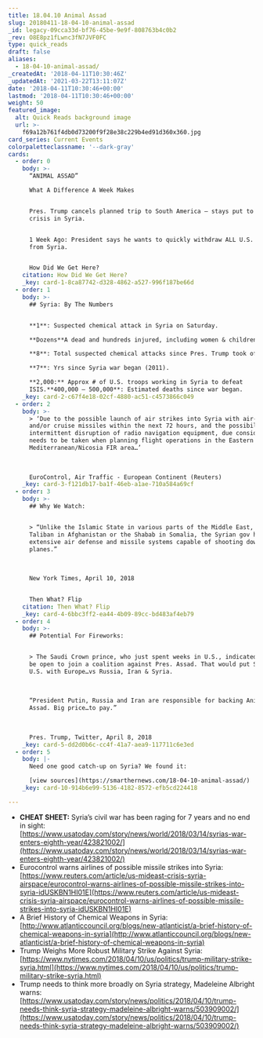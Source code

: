 ```yaml
---
title: 18.04.10 Animal Assad
slug: 20180411-18-04-10-animal-assad
_id: legacy-09cca33d-bf76-45be-9e9f-808763b4c0b2
_rev: O8E8pz1fLwnc3fN7JVF0FC
type: quick_reads
draft: false
aliases:
  - 18-04-10-animal-assad/
_createdAt: '2018-04-11T10:30:46Z'
_updatedAt: '2021-03-22T13:11:07Z'
date: '2018-04-11T10:30:46+00:00'
lastmod: '2018-04-11T10:30:46+00:00'
weight: 50
featured_image:
  alt: Quick Reads background image
  url: >-
    f69a12b761f4db0d73200f9f28e38c229b4ed91d360x360.jpg
card_series: Current Events
colorpaletteclassname: '--dark-gray'
cards:
  - order: 0
    body: >-
      “ANIMAL ASSAD”  

      What A Difference A Week Makes


      Pres. Trump cancels planned trip to South America – stays put to address
      crisis in Syria.


      1 Week Ago: President says he wants to quickly withdraw ALL U.S. troops
      from Syria.


      How Did We Get Here?
    citation: How Did We Get Here?
    _key: card-1-8ca87742-d328-4862-a527-996f187be66d
  - order: 1
    body: >-
      ## Syria: By The Numbers


      **1**: Suspected chemical attack in Syria on Saturday.  

      **Dozens**A dead and hundreds injured, including women & children.  

      **8**: Total suspected chemical attacks since Pres. Trump took office.  

      **7**: Yrs since Syria war began (2011).  

      **2,000:** Approx # of U.S. troops working in Syria to defeat
      ISIS.**400,000 – 500,000**: Estimated deaths since war began.
    _key: card-2-c67f4e18-02cf-4880-ac51-c4573866c049
  - order: 2
    body: >-
      > ‘Due to the possible launch of air strikes into Syria with air-to-ground
      and/or cruise missiles within the next 72 hours, and the possibility of
      intermittent disruption of radio navigation equipment, due consideration
      needs to be taken when planning flight operations in the Eastern
      Mediterranean/Nicosia FIR area…’  
        
        
        
      EuroControl, Air Traffic - European Continent (Reuters)
    _key: card-3-f121db17-ba1f-46eb-a1ae-710a584a69cf
  - order: 3
    body: >-
      ## Why We Watch:


      > “Unlike the Islamic State in various parts of the Middle East, the
      Taliban in Afghanistan or the Shabab in Somalia, the Syrian gov has
      extensive air defense and missile systems capable of shooting down foreign
      planes.”  
        
        
        
      New York Times, April 10, 2018


      Then What? Flip
    citation: Then What? Flip
    _key: card-4-6bbc3ff2-ea44-4b09-89cc-bd483af4eb79
  - order: 4
    body: >-
      ## Potential For Fireworks:


      > The Saudi Crown prince, who just spent weeks in U.S., indicated he may
      be open to join a coalition against Pres. Assad. That would put Saudi &
      U.S. with Europe…vs Russia, Iran & Syria.  
        
        
        
      “President Putin, Russia and Iran are responsible for backing Animal
      Assad. Big price…to pay.”  
        
        
        
      Pres. Trump, Twitter, April 8, 2018
    _key: card-5-dd2d0b6c-cc4f-41a7-aea9-117711c6e3ed
  - order: 5
    body: |-
      Need one good catch-up on Syria? We found it:

      [view sources](https://smarthernews.com/18-04-10-animal-assad/)
    _key: card-10-914b6e99-5136-4182-8572-efb5cd224418

---
```

* **CHEAT SHEET:** Syria’s civil war has been raging for 7 years and no end in sight: [https://www.usatoday.com/story/news/world/2018/03/14/syrias-war-enters-eighth-year/423821002/](https://www.usatoday.com/story/news/world/2018/03/14/syrias-war-enters-eighth-year/423821002/)
* Eurocontrol warns airlines of possible missile strikes into Syria: [https://www.reuters.com/article/us-mideast-crisis-syria-airspace/eurocontrol-warns-airlines-of-possible-missile-strikes-into-syria-idUSKBN1HI01E](https://www.reuters.com/article/us-mideast-crisis-syria-airspace/eurocontrol-warns-airlines-of-possible-missile-strikes-into-syria-idUSKBN1HI01E)
* A Brief History of Chemical Weapons in Syria: [http://www.atlanticcouncil.org/blogs/new-atlanticist/a-brief-history-of-chemical-weapons-in-syria](http://www.atlanticcouncil.org/blogs/new-atlanticist/a-brief-history-of-chemical-weapons-in-syria)
* Trump Weighs More Robust Military Strike Against Syria: [https://www.nytimes.com/2018/04/10/us/politics/trump-military-strike-syria.html](https://www.nytimes.com/2018/04/10/us/politics/trump-military-strike-syria.html)
* Trump needs to think more broadly on Syria strategy, Madeleine Albright warns: [https://www.usatoday.com/story/news/politics/2018/04/10/trump-needs-think-syria-strategy-madeleine-albright-warns/503909002/](https://www.usatoday.com/story/news/politics/2018/04/10/trump-needs-think-syria-strategy-madeleine-albright-warns/503909002/)